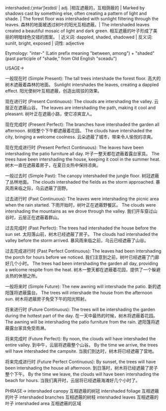 intershaded:/ˌɪntərˈʃeɪdɪd/ | adj. |相互遮蔽的，互相荫蔽的 | Marked by shadows cast by something else, often creating a pattern of light and shade. | The forest floor was intershaded with sunlight filtering through the leaves. 森林的地面被透过树叶的阳光互相遮蔽。|  The intershaded leaves created a beautiful mosaic of light and dark green. 相互遮蔽的叶子形成了美丽的明暗绿色交错的图案。 | 近义词: dappled, shaded, shadowed | 反义词: sunlit, bright, exposed | 词性: adjective

Etymology:
"inter-" (Latin prefix meaning "between, among") + "shaded" (past participle of "shade," from Old English "sceadu")

USAGE->

一般现在时 (Simple Present):
The tall trees intershade the forest floor.  高大的树木遮蔽着森林的地面。
Sunlight intershades the leaves, creating a dappled effect. 阳光使树叶互相遮蔽，创造出斑驳的效果。


现在进行时 (Present Continuous):
The clouds are intershading the valley. 云层正在遮蔽山谷。
The leaves are intershading the path, making it cool and pleasant. 树叶正在遮蔽小路，使它凉爽宜人。

现在完成时 (Present Perfect):
The branches have intershaded the garden all afternoon.  树枝整个下午都遮蔽着花园。
The clouds have intershaded the city, bringing a welcome coolness.  云朵遮蔽了城市，带来令人愉悦的凉爽。

现在完成进行时 (Present Perfect Continuous):
The leaves have been intershading the patio furniture all day. 叶子一整天都在遮蔽着露台家具。
The trees have been intershading the house, keeping it cool in the summer heat.  树木一直在遮蔽着房子，在夏日炎热中保持凉爽。

一般过去时 (Simple Past):
The canopy intershaded the jungle floor. 树冠遮蔽了丛林地面。
The clouds intershaded the fields as the storm approached. 暴风雨来临之际，乌云遮蔽了田野。

过去进行时 (Past Continuous):
The leaves were intershading the picnic area when the rain started. 下雨开始时，树叶正在遮蔽野餐区。
The clouds were intershading the mountains as we drove through the valley. 我们开车穿过山谷时，云层正在遮蔽着群山。

过去完成时 (Past Perfect):
The trees had intershaded the house before the sun set. 太阳落山前，树木已经遮蔽了房子。
The clouds had intershaded the valley before the storm arrived. 暴风雨来临之前，乌云已经遮蔽了山谷。

过去完成进行时 (Past Perfect Continuous):
The leaves had been intershading the porch for hours before we noticed. 我们注意到之前，树叶已经遮蔽了门廊好几个小时。
The trees had been intershading the garden all day, providing a welcome respite from the heat.  树木一整天都在遮蔽着花园，提供了一个躲避炎热的休憩之所。


一般将来时 (Simple Future):
The new awning will intershade the patio. 新的遮阳篷将遮蔽露台。
The trees will intershade the house from the afternoon sun.  树木将遮蔽房子免受下午的阳光照射。

将来进行时 (Future Continuous):
The trees will be intershading the garden during the hottest part of the day.  在一天中最热的时候，树木将遮蔽着花园。
The awning will be intershading the patio furniture from the rain. 遮阳篷将遮蔽露台家具免受雨淋。


将来完成时 (Future Perfect):
By noon, the clouds will have intershaded the entire valley. 到中午，云层将遮蔽整个山谷。
By the time we arrive, the trees will have intershaded the campsite. 当我们到达时，树木将已经遮蔽了营地。


将来完成进行时 (Future Perfect Continuous):
By sunset, the trees will have been intershading the house all afternoon.  到日落时，树木将已经遮蔽了房子整个下午。
By the time we leave, the clouds will have been intershading the beach for hours.  当我们离开时，云层将已经遮蔽海滩好几个小时了。


PHRASE->
intershaded canopy  互相遮蔽的树冠
intershaded foliage 互相遮蔽的叶子
intershaded branches  互相遮蔽的树枝
intershaded leaves  互相遮蔽的叶子
intershaded area 互相遮蔽的区域
